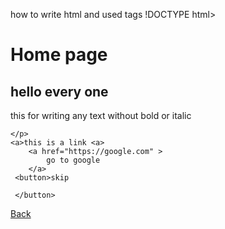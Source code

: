 how to write html and used tags 
!DOCTYPE html>
<html lang="en">
<head>
    <meta charset="UTF-8">
    <meta name="viewport" content="width=device-width, initial-scale=1.0">
    <title>Home page</title>
</head>
<body>
    <h1>Home page </h1>
    <h2>
        hello every one
    </h2>
    <p>
        this for writing any text without bold or italic

    </p>
    <a>this is a link <a>
        <a href="https://google.com" >
            go to google
        </a>
     <button>skip 
        
     </button>   

    
</body>
</html>

[Back](../hw1)